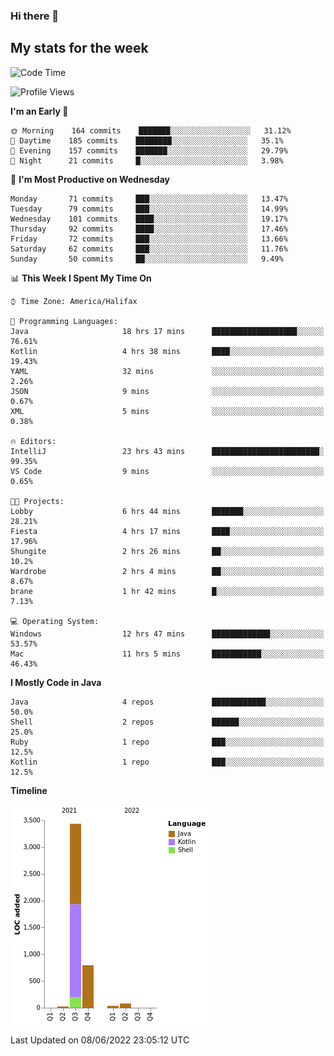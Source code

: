 ### Hi there 👋

## My stats for the week
<!--START_SECTION:waka-->
![Code Time](http://img.shields.io/badge/Code%20Time-256%20hrs%2045%20mins-blue)

![Profile Views](http://img.shields.io/badge/Profile%20Views-0-blue)

**I'm an Early 🐤** 

```text
🌞 Morning    164 commits    ███████░░░░░░░░░░░░░░░░░░   31.12% 
🌆 Daytime    185 commits    ████████░░░░░░░░░░░░░░░░░   35.1% 
🌃 Evening    157 commits    ███████░░░░░░░░░░░░░░░░░░   29.79% 
🌙 Night      21 commits     █░░░░░░░░░░░░░░░░░░░░░░░░   3.98%

```
📅 **I'm Most Productive on Wednesday** 

```text
Monday       71 commits     ███░░░░░░░░░░░░░░░░░░░░░░   13.47% 
Tuesday      79 commits     ███░░░░░░░░░░░░░░░░░░░░░░   14.99% 
Wednesday    101 commits    ████░░░░░░░░░░░░░░░░░░░░░   19.17% 
Thursday     92 commits     ████░░░░░░░░░░░░░░░░░░░░░   17.46% 
Friday       72 commits     ███░░░░░░░░░░░░░░░░░░░░░░   13.66% 
Saturday     62 commits     ███░░░░░░░░░░░░░░░░░░░░░░   11.76% 
Sunday       50 commits     ██░░░░░░░░░░░░░░░░░░░░░░░   9.49%

```


📊 **This Week I Spent My Time On** 

```text
⌚︎ Time Zone: America/Halifax

💬 Programming Languages: 
Java                     18 hrs 17 mins      ███████████████████░░░░░░   76.61% 
Kotlin                   4 hrs 38 mins       ████░░░░░░░░░░░░░░░░░░░░░   19.43% 
YAML                     32 mins             ░░░░░░░░░░░░░░░░░░░░░░░░░   2.26% 
JSON                     9 mins              ░░░░░░░░░░░░░░░░░░░░░░░░░   0.67% 
XML                      5 mins              ░░░░░░░░░░░░░░░░░░░░░░░░░   0.38%

🔥 Editors: 
IntelliJ                 23 hrs 43 mins      ████████████████████████░   99.35% 
VS Code                  9 mins              ░░░░░░░░░░░░░░░░░░░░░░░░░   0.65%

🐱‍💻 Projects: 
Lobby                    6 hrs 44 mins       ███████░░░░░░░░░░░░░░░░░░   28.21% 
Fiesta                   4 hrs 17 mins       ████░░░░░░░░░░░░░░░░░░░░░   17.96% 
Shungite                 2 hrs 26 mins       ██░░░░░░░░░░░░░░░░░░░░░░░   10.2% 
Wardrobe                 2 hrs 4 mins        ██░░░░░░░░░░░░░░░░░░░░░░░   8.67% 
brane                    1 hr 42 mins        █░░░░░░░░░░░░░░░░░░░░░░░░   7.13%

💻 Operating System: 
Windows                  12 hrs 47 mins      █████████████░░░░░░░░░░░░   53.57% 
Mac                      11 hrs 5 mins       ███████████░░░░░░░░░░░░░░   46.43%

```

**I Mostly Code in Java** 

```text
Java                     4 repos             ████████████░░░░░░░░░░░░░   50.0% 
Shell                    2 repos             ██████░░░░░░░░░░░░░░░░░░░   25.0% 
Ruby                     1 repo              ███░░░░░░░░░░░░░░░░░░░░░░   12.5% 
Kotlin                   1 repo              ███░░░░░░░░░░░░░░░░░░░░░░   12.5%

```


**Timeline**

![Chart not found](https://raw.githubusercontent.com/lyndseyy/lyndseyy/main/charts/bar_graph.png) 


 Last Updated on 08/06/2022 23:05:12 UTC
<!--END_SECTION:waka-->